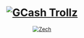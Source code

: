 <div align="center">

# [![GCash Trollz](https://img.shields.io/badge/GCash-Trollz-blue?style=for-the-badge&logo=github)](https://github.com/ZechBron/GCash-Trollz)

[![Zech](https://img.shields.io/badge/Created%20By-Zech%20Bron-blue?style=flat-square)](https://github.com/ZechBron)


</div>
